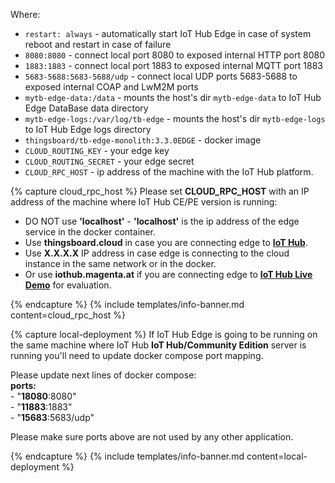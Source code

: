 Where:    
- `restart: always` - automatically start IoT Hub Edge in case of system reboot and restart in case of failure
- `8080:8080` - connect local port 8080 to exposed internal HTTP port 8080
- `1883:1883` - connect local port 1883 to exposed internal MQTT port 1883  
- `5683-5688:5683-5688/udp` - connect local UDP ports 5683-5688 to exposed internal COAP and LwM2M ports   
- `mytb-edge-data:/data` - mounts the host's dir `mytb-edge-data` to IoT Hub Edge DataBase data directory
- `mytb-edge-logs:/var/log/tb-edge` - mounts the host's dir `mytb-edge-logs` to IoT Hub Edge logs directory
- `thingsboard/tb-edge-monolith:3.3.0EDGE` - docker image
- `CLOUD_ROUTING_KEY` - your edge key
- `CLOUD_ROUTING_SECRET` - your edge secret
- `CLOUD_RPC_HOST` - ip address of the machine with the IoT Hub platform. 

{% capture cloud_rpc_host %}
Please set **CLOUD_RPC_HOST** with an IP address of the machine where IoT Hub CE/PE version is running:
* DO NOT use **'localhost'** - **'localhost'** is the ip address of the edge service in the docker container.
* Use **thingsboard.cloud** in case you are connecting edge to [**IoT Hub**](https://thingsboard.cloud/signup). 
* Use **X.X.X.X** IP address in case edge is connecting to the cloud instance in the same network or in the docker.
* Or use **iothub.magenta.at** if you are connecting edge to [**IoT Hub Live Demo**](https://iothub.magenta.at/signup) for evaluation.

{% endcapture %}
{% include templates/info-banner.md content=cloud_rpc_host %}

{% capture local-deployment %}
If IoT Hub Edge is going to be running on the same machine where IoT Hub **IoT Hub/Community Edition** server is running you'll need to update docker compose port mapping.
 
Please update next lines of docker compose:
<br>**ports:**
<br> - "**18080**:8080"
<br> - "**11883**:1883"
<br> - "**15683**:5683/udp" 

Please make sure ports above are not used by any other application.

{% endcapture %}
{% include templates/info-banner.md content=local-deployment %}

